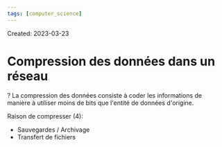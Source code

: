```yaml
---
tags: [computer_science] 
---
```

Created: 2023-03-23

# Compression des données dans un réseau
?
La compression des données consiste à coder les informations de manière à utiliser moins de bits que l'entité de données d'origine.

Raison de compresser (4):
- Sauvegardes / Archivage
- Transfert de fichiers